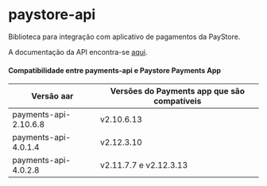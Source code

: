 # paystore-api
Biblioteca para integração com aplicativo de pagamentos da PayStore.

A documentação da API encontra-se [aqui](http://177.69.97.18:6655).




#### Compatibilidade entre payments-api e Paystore Payments App
| Versão aar              | Versões do Payments app que são compatíveis |
| ----------------------- | -------------------------------             |
| payments-api-2.10.6.8   | v2.10.6.13                                  | 
| payments-api-4.0.1.4    | v2.12.3.10                                  | 
| payments-api-4.0.2.8    | v2.11.7.7 e v2.12.3.13                      | 



